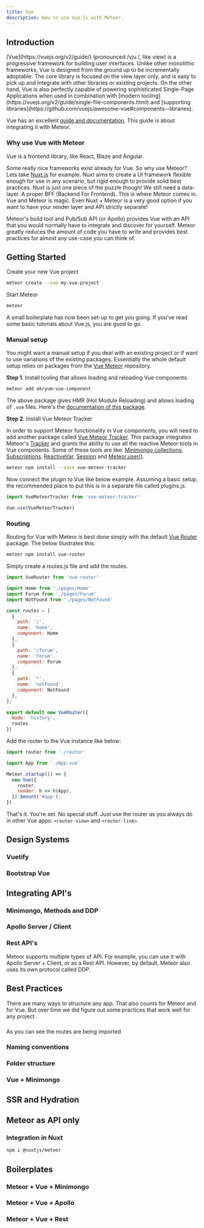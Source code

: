 ```yaml
---
title: Vue
description: How to use Vue.js with Meteor.
---
```

<h2 id="introduction">Introduction</h2>
[Vue](https://vuejs.org/v2/guide/) (pronounced /vjuː/, like view) is a progressive framework for building user interfaces. 
Unlike other monolithic frameworks, Vue is designed from the ground up to be incrementally adoptable. 
The core library is focused on the view layer only, and is easy to pick up and integrate 
with other libraries or existing projects. On the other hand, Vue is also perfectly 
capable of powering sophisticated Single-Page Applications when used in combination 
with [modern tooling](https://vuejs.org/v2/guide/single-file-components.html) 
and [supporting libraries](https://github.com/vuejs/awesome-vue#components--libraries).

Vue has an excellent [guide and documentation](https://vuejs.org/v2/guide/). This guide is about integrating it with Meteor.

<h3 id="why-use-vue-with-meteor">Why use Vue with Meteor</h3>

Vue is a frontend library, like React, Blaze and Angular. 

Some really nice frameworks exist already for Vue. So why use Meteor? Lets take 
[Nuxt.js](https://nuxtjs.org) for example. Nuxt aims to create a UI framework flexible 
enough for use in any scenario, but rigid enough to provide solid best practices. 
Nuxt is just one piece of the puzzle though! We still need a data-layer. A proper BFF (Backend 
For Frontend). This is where Meteor comes in. Vue and Meteor is magic. Even Nuxt + Meteor is 
a very good option if you want to have your render layer and API strictly separate!

Meteor's build tool and Pub/Sub API (or Apollo) provides Vue with an API that you 
would normally have to integrate and discover for yourself. Meteor greatly reduces the amount 
of code you have to write and provides best practices for almost any use-case you can think of.

<h2 id="getting-started">Getting Started</h2>

Create your new Vue project

```sh
meteor create --vue my-vue-project
```

Start Meteor 

```sh
meteor
```

A small boilerplate has now been set-up to get you going. If you've read some basic tutorials about Vue.js, you are good to go. 

<h3 id="manual-setup">Manual setup</h3>

You might want a manual setup if you deal with an existing project or if want to use 
variations of the existing packages. Essentially the whole default setup relies on 
packages from the [Vue Meteor](https://github.com/meteor-vue/vue-meteor) repository.

**Step 1**. Install tooling that allows loading and reloading Vue components.

```sh
meteor add akryum:vue-component
```

The above package gives HMR (Hot Module Reloading) and allows loading of `.vue` files.
Here's the [documentation of this package](https://github.com/meteor-vue/vue-meteor/tree/master/packages/vue-component).

**Step 2**. Install Vue Meteor Tracker

In order to support Meteor functionality in Vue components, you will need to add another 
package called [Vue Meteor Tracker](https://github.com/meteor-vue/vue-meteor-tracker). 
This package integrates Meteor's [Tracker](https://docs.meteor.com/api/tracker.html) and 
grants the ability to use all the reactive Meteor tools in Vue components. Some of these tools are 
like: [Minimongo collections](https://docs.meteor.com/api/collections.html), 
[Subscriptions](https://docs.meteor.com/api/pubsub.html#Meteor-subscribe), 
[ReactiveVar](https://docs.meteor.com/api/reactive-var.html), 
[Session](https://docs.meteor.com/api/session.html) and
[Meteor.user()](https://docs.meteor.com/api/accounts.html#Meteor-user).

```sh
meteor npm install --save vue-meteor-tracker
```

Now connect the plugin to Vue like below example. Assuming a basic setup, the 
recommended place to put this is in a separate file called plugins.js.

```js
import VueMeteorTracker from 'vue-meteor-tracker'

Vue.use(VueMeteorTracker)
```

<h3 id="routing">Routing</h3>

Routing for Vue with Meteor is best done simply with the default 
[Vue Router](https://router.vuejs.org/) package. The below illustrates this:

```sh
meteor npm install vue-router
```
Simply create a routes.js file and add the routes.

```js
import VueRouter from 'vue-router'

import Home from './pages/Home'
import Forum from './pages/Forum'
import NotFound from './pages/NotFound'

const routes = [
  {
    path: '/',
    name: 'home',
    component: Home
  },
  {
    path: '/forum',
    name: 'forum',
    component: Forum
  },
  {
    path: '*',
    name: 'notFound',
    component: NotFound
  },
];

export default new VueRouter({
  mode: 'history',
  routes
})
```

Add the router to the Vue instance like below:

```js
import router from './router'

import App from './App.vue'

Meteor.startup(() => {
  new Vue({
    router,
    render: h => h(App),
  }).$mount('#app');
})

```

That's it. You're set. No special stuff. Just use the router as you always do in other
 Vue apps: `<router-view>` and `<router-link>`.

<h2 id="design-systems">Design Systems</h2>
 
<h3>Vuetify</h3>

<h3>Bootstrap Vue</h3>
 
<h2>Integrating API's</h2>

<h3>Minimongo, Methods and DDP</h3>

<h3>Apollo Server / Client</h3>

<h3>Rest API's</h3>

Meteor supports multiple types of API. For example, you can use it with Apollo Server + Client, 
or as a Rest API. However, by default, Meteor also uses its own protocol called DDP.

<h2>Best Practices</h2>

There are many ways to structure any app. That also counts for Meteor and for Vue. But over time 
we did figure out some practices that work well for any project.

<h3></h3>

As you can see the routes are being imported

<h3>Naming conventions</h3>

<h3>Folder structure</h3>

<h3>Vue + Minimongo</h3>

<h2>SSR and Hydration</h2>

<h2>Meteor as API only</h2>

<h3>Integration in Nuxt</h3>

```sh
npm i @nuxtjs/meteor
```

<h2>Boilerplates</h2>

<h3>Meteor + Vue + Minimongo</h3>

<h3>Meteor + Vue + Apollo</h3>

<h3>Meteor + Vue + Rest</h3>
